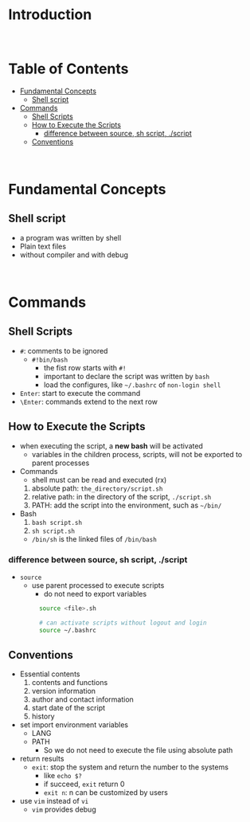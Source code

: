 <!-- omit in toc -->
# Introduction

<br />

<!-- omit in toc -->
# Table of Contents
- [Fundamental Concepts](#fundamental-concepts)
  - [Shell script](#shell-script)
- [Commands](#commands)
  - [Shell Scripts](#shell-scripts)
  - [How to Execute the Scripts](#how-to-execute-the-scripts)
    - [difference between source, sh script, ./script](#difference-between-source-sh-script-script)
  - [Conventions](#conventions)

<br />

# Fundamental Concepts
## Shell script
* a program was written by shell
* Plain text files
* without compiler and with debug

<br /> 

# Commands 
## Shell Scripts
* `#`: comments to be ignored
  * `#!bin/bash`
    * the fist row starts with `#!`
    * important to declare the script was written by `bash` 
    * load the configures, like `~/.bashrc` of `non-login shell`
* `Enter`: start to execute the command
* `\Enter`: commands extend to the next row

## How to Execute the Scripts
* when executing the script, a **new bash** will be activated
  * variables in the children process, scripts, will not be exported to parent processes
* Commands
  * shell must can be read and executed (rx)
  1.  absolute path: `the_directory/script.sh`
  2.  relative path: in the directory of the script, `./script.sh`
  3.  PATH: add the script into the environment, such as `~/bin/`
* Bash
  1. `bash script.sh`
  2. `sh script.sh` 
    * `/bin/sh` is the linked files of `/bin/bash` 

### difference between source, sh script, ./script
* `source`
  * use parent processed to execute scripts
    * do not need to export variables
    ```bash
      source <file>.sh

      # can activate scripts without logout and login
      source ~/.bashrc
    ```

## Conventions
* Essential contents
  1. contents and functions
  2. version information
  3. author and contact information
  4. start date of the script
  5. history
* set import environment variables
  * LANG
  * PATH
    * So we do not need to execute the file using absolute path
* return results
  * `exit`: stop the system and return the number to the systems
    * like `echo $?`
    * if succeed, `exit` return 0
    * `exit n`: n can be customized by users
* use `vim` instead of `vi`
  * `vim` provides debug

